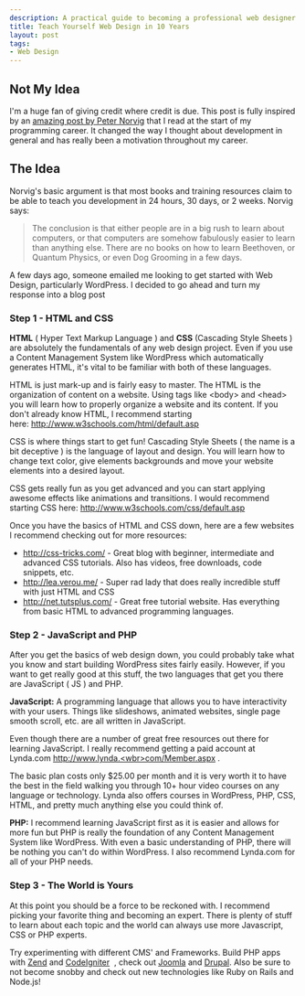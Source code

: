 ```yaml
--- 
description: A practical guide to becoming a professional web designer. Take it slow and learn things the right way, become a web developer in ten years.
title: Teach Yourself Web Design in 10 Years
layout: post
tags: 
- Web Design
---
```

## Not My Idea

I'm a huge fan of giving credit where credit is due. This post is fully inspired by an <a href="http://norvig.com/21-days.html">amazing post by Peter Norvig</a> that I read at the start of my programming career. It changed the way I thought about development in general and has really been a motivation throughout my career.

## The Idea

Norvig's basic argument is that most books and training resources claim to be able to teach you development in 24 hours, 30 days, or 2 weeks. Norvig says:

<blockquote>The conclusion is that either people are in a big rush to learn about computers, or that computers are somehow fabulously easier to learn than anything else. There are no books on how to learn Beethoven, or Quantum Physics, or even Dog Grooming in a few days.</blockquote>

A few days ago, someone emailed me looking to get started with Web Design, particularly WordPress. I decided to go ahead and turn my response into a blog post

### Step 1 - HTML and CSS

**HTML** ( Hyper Text Markup Language ) and **CSS** (Cascading Style Sheets ) are absolutely the fundamentals of any web design project. Even if you use a Content Management System like WordPress which automatically generates HTML, it's vital to be familiar with both of these languages.

HTML is just mark-up and is fairly easy to master. The HTML is the organization of content on a website. Using tags like &lt;body&gt; and &lt;head&gt; you will learn how to properly organize a website and its content. If you don't already know HTML, I recommend starting here: <a href="http://www.w3schools.com/html/default.asp" target="_blank">http://www.w3schools.com/html/default.asp</a>

CSS is where things start to get fun! Cascading Style Sheets ( the name is a bit deceptive ) is the language of layout and design. You will learn how to change text color, give elements backgrounds and move your website elements into a desired layout.

CSS gets really fun as you get advanced and you can start applying awesome effects like animations and transitions. I would recommend starting CSS here: <a href="http://www.w3schools.com/css/default.asp" target="_blank">http://www.w3schools.com/css/default.asp</a>

Once you have the basics of HTML and CSS down, here are a few websites I recommend checking out for more resources:

+ <a href="http://css-tricks.com/" target="_blank">http://css-tricks.com/</a> - Great blog with beginner, intermediate and advanced CSS tutorials. Also has videos, free downloads, code snippets, etc.
+ <a href="http://lea.verou.me/" target="_blank">http://lea.verou.me/</a> - Super rad lady that does really incredible stuff with just HTML and CSS
+ <a href="http://net.tutsplus.com/" target="_blank">http://net.tutsplus.com/</a> - Great free tutorial website. Has everything from basic HTML to advanced programming languages.

### Step 2 - JavaScript and PHP

After you get the basics of web design down, you could probably take what you know and start building WordPress sites fairly easily. However, if you want to get really good at this stuff, the two languages that get you there are JavaScript ( JS ) and PHP.

**JavaScript:** A programming language that allows you to have interactivity with your users. Things like slideshows, animated websites, single page smooth scroll, etc. are all written in JavaScript.

Even though there are a number of great free resources out there for learning JavaScript. I really recommend getting a paid account at Lynda.com <a href="http://www.lynda.com/Member.aspx" target="_blank">http://www.lynda.<wbr>com/Member.aspx</wbr></a> .

The basic plan costs only $25.00 per month and it is very worth it to have the best in the field walking you through 10+ hour video courses on any language or technology. Lynda also offers courses in WordPress, PHP, CSS, HTML, and pretty much anything else you could think of.

**PHP:** I recommend learning JavaScript first as it is easier and allows for more fun but PHP is really the foundation of any Content Management System like WordPress. With even a basic understanding of PHP, there will be nothing you can't do within WordPress. I also recommend Lynda.com for all of your PHP needs.

### Step 3 - The World is Yours

At this point you should be a force to be reckoned with. I recommend picking your favorite thing and becoming an expert. There is plenty of stuff to learn about each topic and the world can always use more Javascript, CSS or PHP experts.

Try experimenting with different CMS' and Frameworks. Build PHP apps with <a href="http://framework.zend.com/">Zend</a> and <a href="http://codeigniter.com/">CodeIgniter</a>  , check out <a href="http://www.joomla.org/">Joomla</a> and <a href="http://drupal.org/">Drupal</a>. Also be sure to not become snobby and check out new technologies like Ruby on Rails and Node.js!